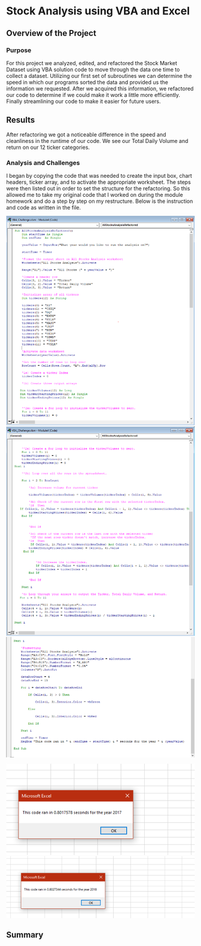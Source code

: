 # Stock Analysis using VBA and Excel

## Overview of the Project

### Purpose

For this project we analyzed, edited, and refactored the Stock Market Dataset using VBA solution code to move through the data one time to collect a dataset. Utilizing our first set of subroutines we can determine the speed in which our programs sorted the data and provided us the information we requested. After we acquired this information, we refactored our code to determine if we could make it work a little more efficiently. Finally streamlining our code to make it easier for future users.
## Results

After refactoring we got a noticeable difference in the speed and cleanliness in the runtime of our code. We see our Total Daily Volume and return on our 12 ticker categories.

### Analysis and Challenges

I began by copying the code that was needed to create the input box, chart headers, ticker array, and to activate the appropriate worksheet. The steps were then listed out in order to set the structure for the refactoring. So this allowed me to take my original code that I worked on during the module homework and do a step by step on my restructure. Below is the instruction and code as written in the file.

![Ref_Code.png](/resources2/Ref_Code.PNG)
![Ref_Code_2.png](/resources2/Ref_Code_2.PNG)
![Ref_Code_3.png](/resources2/Ref_Code_3.PNG)

![OGC_17.png](/resources2/OGC_17.PNG)
![OGC_18.png](/resources2/OGC_18.PNG)

## Summary
